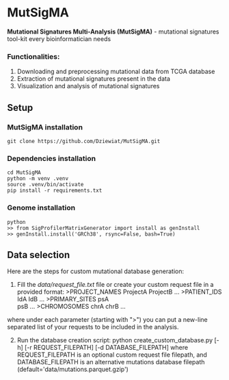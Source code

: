 # MutSigMA

**Mutational Signatures Multi-Analysis (MutSigMA)** - mutational signatures tool-kit every bioinformatician needs

### Functionalities:
1) Downloading and preprocessing mutational data from TCGA database
2) Extraction of mutational signatures present in the data
3) Visualization and analysis of mutational signatures

## Setup

### MutSigMA installation
    git clone https://github.com/Dziewiat/MutSigMA.git

### Dependencies installation
    cd MutSigMA
    python -m venv .venv
    source .venv/bin/activate
    pip install -r requirements.txt

### Genome installation
    python
    >> from SigProfilerMatrixGenerator import install as genInstall
    >> genInstall.install('GRCh38', rsync=False, bash=True)

## Data selection
Here are the steps for custom mutational database generation:
1) Fill the *data/request_file.txt* file or create your custom request file in a provided format:
    \>PROJECT_NAMES
    ProjectA
    ProjectB
    ...
    \>PATIENT_IDS
    IdA
    IdB
    ...
    \>PRIMARY_SITES
    psA   
    psB
    ...
    \>CHROMOSOMES
    chrA
    chrB
    ...

where under each parameter (starting with ">") you can put a new-line separated list of your requests to be included in the analysis.

2) Run the database creation script:
    python create_custom_database.py [-h] [-r REQUEST_FILEPATH] [-d DATABASE_FILEPATH]
where REQUEST_FILEPATH is an optional custom request file filepath, and DATABASE_FILEPATH is an alternative mutations database filepath (default='data/mutations.parquet.gzip')
